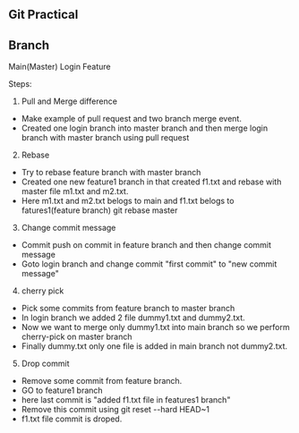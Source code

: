 ## Git Practical

## Branch

Main(Master)
Login
Feature

Steps:

1. Pull and Merge difference
- Make example of pull request and two branch merge event.
- Created one login branch into master branch and then merge login branch with master branch using pull request


2. Rebase
- Try to rebase feature branch with master branch 
- Created one new feature1 branch in that created f1.txt and rebase with master file m1.txt and  m2.txt.
- Here m1.txt and m2.txt belogs to main and f1.txt belogs to fatures1(feature branch)
  git rebase master


3. Change commit message
- Commit push on commit in feature branch and then change commit message
- Goto login branch and change commit "first commit" to "new commit message"


4. cherry pick
- Pick some commits from feature branch to master branch
- In login branch we added 2 file dummy1.txt and dummy2.txt.
- Now we want to merge only dummy1.txt into main branch so we perform cherry-pick on master 
  branch 
- Finally dummy.txt only one file is added in main branch not dummy2.txt.


5. Drop commit
- Remove some commit from feature branch.
- GO to feature1 branch
- here last commit is "added f1.txt file in features1 branch"
- Remove this commit using git reset --hard HEAD~1
- f1.txt file commit is droped.

